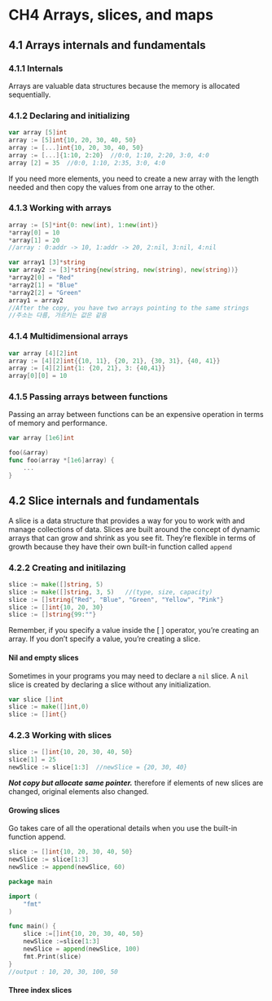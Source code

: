 # CH4 Arrays, slices, and maps

## 4.1 Arrays internals and fundamentals

### 4.1.1 Internals

Arrays are valuable data structures because the memory is allocated sequentially.

### 4.1.2 Declaring and initializing

```go
var array [5]int
array := [5]int{10, 20, 30, 40, 50}
array := [...]int{10, 20, 30, 40, 50}
array := [...]{1:10, 2:20}	//0:0, 1:10, 2:20, 3:0, 4:0
array [2] = 35	//0:0, 1:10, 2:35, 3:0, 4:0
```

If you need more elements, you need to create a new array with the length needed and then copy the values from one array to the other.

### 4.1.3 Working with arrays

```go
array := [5]*int{0: new(int), 1:new(int)}
*array[0] = 10
*array[1] = 20
//array : 0:addr -> 10, 1:addr -> 20, 2:nil, 3:nil, 4:nil

var array1 [3]*string
var array2 := [3]*string{new(string, new(string), new(string))}
*array2[0] = "Red"
*array2[1] = "Blue"
*array2[2] = "Green"
array1 = array2
//After the copy, you have two arrays pointing to the same strings
//주소는 다름, 가르키는 값은 같음
```

### 4.1.4 Multidimensional arrays

```go
var array [4][2]int
array := [4][2]int{{10, 11}, {20, 21}, {30, 31}, {40, 41}}
array := [4][2]int{1: {20, 21}, 3: {40,41}}
array[0][0] = 10
```

### 4.1.5 Passing arrays between functions

Passing an array between functions can be an expensive operation in terms of memory and performance.

```go
var array [1e6]int

foo(&array)
func foo(array *[1e6]array) {
    ...
}
```

## 4.2 Slice internals and fundamentals

A slice is a data structure that provides a way for you to work with and manage collections of data. Slices are built around the concept of dynamic arrays that can grow and shrink as you see fit. They’re flexible in terms of growth because they have their own built-in function called `append`

### 4.2.2 Creating and initilazing

```go
slice := make([]string, 5)
slice := make([]string, 3, 5)	//(type, size, capacity)
slice := []string{"Red", "Blue", "Green", "Yellow", "Pink"}
slice := []int{10, 20, 30}
slice := []string{99:""}
```

Remember, if you specify a value inside the [ ] operator, you’re creating an array. If you don’t specify a value, you’re creating a slice.

#### Nil and empty slices

Sometimes in your programs you may need to declare a `nil` slice. A `nil` slice is created by declaring a slice without any initialization.

```go
var slice []int
slice := make([]int,0)
slice := []int{}
```

### 4.2.3 Working with slices

```go
slice := []int{10, 20, 30, 40, 50}
slice[1] = 25
newSlice := slice[1:3]	//newSlice = {20, 30, 40}
```

***Not copy but allocate same pointer.*** therefore if elements of new slices are changed, original elements also changed.

#### Growing slices

Go takes care of all the operational details when you use the built-in function append. 

```go
slice := []int{10, 20, 30, 40, 50}
newSlice := slice[1:3]
newSlice := append(newSlice, 60)
```

```go
package main

import (
	"fmt"
)

func main() {
	slice :=[]int{10, 20, 30, 40, 50}
	newSlice :=slice[1:3]
	newSlice = append(newSlice, 100)
	fmt.Print(slice)
}
//output : 10, 20, 30, 100, 50
```

#### Three index slices

